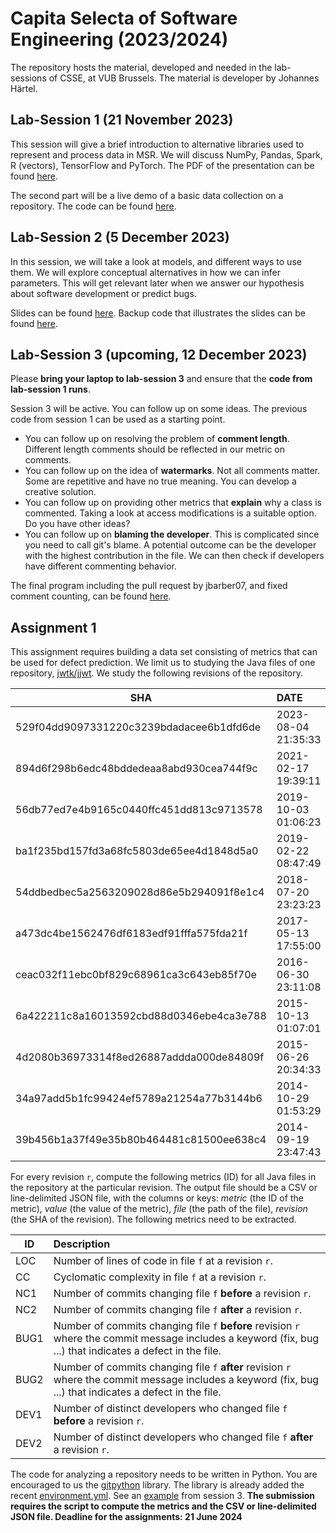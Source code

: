 # Capita Selecta of Software Engineering (2023/2024)

The repository hosts the material, developed and needed in the lab-sessions of CSSE,
at VUB Brussels. The material is developer by Johannes Härtel.

## Lab-Session 1 (21 November 2023)

This session will give a brief introduction to alternative libraries
used to represent and process data in MSR. We will discuss NumPy, Pandas, Spark, R (vectors), TensorFlow
and PyTorch. The PDF of the presentation can be found [here](session01/slides.pdf).

The second part will be a live demo of a basic data collection on a repository. The code
can be found [here](session01/src).


## Lab-Session 2 (5 December 2023)

In this session, we will take a look at models, and different ways to use them. We will explore conceptual alternatives
in how we can infer parameters. This will get relevant later when we answer our hypothesis about software development or predict bugs.

Slides can be found [here](session02/slides.pdf).
Backup code that illustrates the slides can be found [here](session02/src).

## Lab-Session 3 (upcoming, 12 December 2023)

Please **bring your laptop to lab-session 3** and ensure that the **code from lab-session 1 runs**.

Session 3 will be active. You can follow up on some ideas. The previous code from session 1 can be used as a starting point.
- You can follow up on resolving the problem of **comment length**. Different length comments should be reflected in our metric on comments.
- You can follow up on the idea of **watermarks**. Not all comments matter. Some are repetitive and have no true meaning. You can develop a creative solution.
- You can follow up on providing other metrics that **explain** why a class is commented. Taking a look at access modifications is a suitable option. Do you have other ideas?
- You can follow up on **blaming the developer**. This is complicated since you need to call git's blame. A potential outcome can be the developer with the highest contribution in the file. We can then check if developers have different commenting behavior.

The final program including the pull request by jbarber07, and fixed comment counting, can be found [here](session03/src/program.py).

## Assignment 1

This assignment requires building a data set consisting of metrics that can be used for defect prediction.
We limit us to studying the Java files of one repository, [jwtk/jjwt](https://github.com/jwtk/jjwt).
We study the following revisions of the repository.

| SHA  | DATE        | AUTHOR                                                |
|-----|:--------------------------------------------------------|-------------|
| 529f04dd9097331220c3239bdadacee6b1dfd6de |2023-08-04 21:35:33 | lhazlewood |
| 894d6f298b6edc48bddedeaa8abd930cea744f9c |2021-02-17 19:39:11 | Dominik Dorn |
| 56db77ed7e4b9165c0440ffc451dd813c9713578 |2019-10-03 01:06:23 | sal0max |
| ba1f235bd157fd3a68fc5803de65ee4d1848d5a0 |2019-02-22 08:47:49 | Micah Silverman |
| 54ddbedbec5a2563209028d86e5b294091f8e1c4 |2018-07-20 23:23:23 | Les Hazlewood |
| a473dc4be1562476df6183edf91fffa575fda21f |2017-05-13 17:55:00 | aadrian |
| ceac032f11ebc0bf829c68961ca3c643eb85f70e |2016-06-30 23:11:08 | Les Hazlewood |
| 6a422211c8a16013592cbd88d0346ebe4ca3e788 |2015-10-13 01:07:01 | Les Hazlewood |
| 4d2080b36973314f8ed26887addda000de84809f |2015-06-26 20:34:33 | Les Hazlewood |
| 34a97add5b1fc99424ef5789a21254a77b3144b6 |2014-10-29 01:53:29 | Les Hazlewood |
| 39b456b1a37f49e35b80b464481c81500ee638c4 |2014-09-19 23:47:43 | Les Hazlewood |

For every revision `r`, compute the following metrics (ID) for all Java files in the repository at the particular revision.
The output file should be a CSV or line-delimited JSON file, with the columns or keys: *metric* (the ID of the metric), *value* (the value of the metric),
*file* (the path of the file), *revision* (the SHA of the revision).
The following metrics need to be extracted.

| ID  | Description                                                               |
|-----|:--------------------------------------------------------------------------|
| LOC | Number of lines of code in file `f` at a revision `r`. |
| CC  | Cyclomatic complexity in file `f` at a revision `r`. |
| NC1  | Number of commits changing file `f` **before** a revision `r`. |
| NC2  | Number of commits changing file `f` **after** a revision `r`.|
| BUG1 | Number of commits changing file `f` **before** revision `r` where the commit message includes a keyword (fix, bug ...) that indicates a defect in the file.|
| BUG2 | Number of commits changing file `f` **after** revision `r` where the commit message includes a keyword (fix, bug ...) that indicates a defect in the file.|
| DEV1 | Number of distinct developers who changed file `f` **before** a revision `r`.|
| DEV2 | Number of distinct developers who changed file `f` **after** a revision `r`.|

The code for analyzing a repository needs to be written in Python. You are 
encouraged to us the [gitpython](https://gitpython.readthedocs.io/en/stable/tutorial.html) library.
The library is already added the recent [environment.yml](environment.yml).
See an [example](session03/src/example_gitpython.py) from session 3.
**The submission requires the script to compute the metrics and the CSV or line-delimited JSON file. Deadline for the assignments: 21 June 2024**

